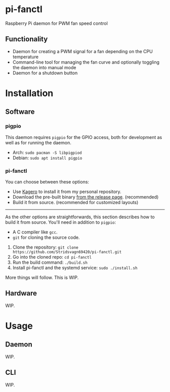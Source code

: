 # pi-fanctl
Raspberry Pi daemon for PWM fan speed control

## Functionality
* Daemon for creating a PWM signal for a fan depending on the CPU temperature
* Command-line tool for managing the fan curve and optionally toggling the daemon into manual mode
* Daemon for a shutdown button

# Installation
## Software
### pigpio
This daemon requires `pigpio` for the GPIO access, both for development as well as for running the daemon.
- Arch: `sudo pacman -S libpigpiod`
- Debian: `sudo apt install pigpio`

### pi-fanctl
You can choose between these options:
* Use [Kagero](https://github.com/Stridsvagn69420/Kagero) to install it from my personal repository.
* Download the pre-built binary [from the release page](https://github.com/Stridsvagn69420/pi-fanctl/releases/latest). (recommended)
* Build it from source. (recommended for customized layouts)

<hr>

As the other options are straightforwards, this section describes how to build it from source. You'll need in addition to `pigpio`:
* A C compiler like `gcc`.
* `git` for cloning the source code.

1. Clone the repository: `git clone https://github.com/Stridsvagn69420/pi-fanctl.git`
2. Go into the cloned repo: `cd pi-fanctl`
3. Run the build command: `./build.sh`
4. Install pi-fanctl and the systemd service: `sudo ./install.sh`

More things will follow. This is WIP.

## Hardware
WIP.

# Usage
## Daemon
WIP.

## CLI
WIP.
